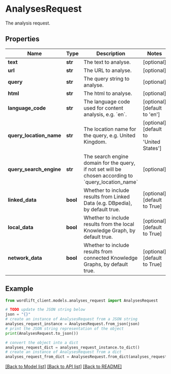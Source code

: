 # AnalysesRequest

The analysis request.

## Properties

Name | Type | Description | Notes
------------ | ------------- | ------------- | -------------
**text** | **str** | The text to analyse. | [optional] 
**url** | **str** | The URL to analyse. | [optional] 
**query** | **str** | The query string to analyse. | [optional] 
**html** | **str** | The html to analyse. | [optional] 
**language_code** | **str** | The language code used for content analysis, e.g. &#x60;en&#x60;. | [optional] [default to 'en']
**query_location_name** | **str** | The location name for the query, e.g. United Kingdom. | [optional] [default to 'United States']
**query_search_engine** | **str** | The search engine domain for the query, if not set will be chosen according to &#x60;query_location_name&#x60; | [optional] 
**linked_data** | **bool** | Whether to include results from Linked Data (e.g. DBpedia), by default true. | [optional] [default to True]
**local_data** | **bool** | Whether to include results from the local Knowledge Graph, by default true. | [optional] [default to True]
**network_data** | **bool** | Whether to include results from connected Knowledge Graphs, by default true. | [optional] [default to True]

## Example

```python
from wordlift_client.models.analyses_request import AnalysesRequest

# TODO update the JSON string below
json = "{}"
# create an instance of AnalysesRequest from a JSON string
analyses_request_instance = AnalysesRequest.from_json(json)
# print the JSON string representation of the object
print(AnalysesRequest.to_json())

# convert the object into a dict
analyses_request_dict = analyses_request_instance.to_dict()
# create an instance of AnalysesRequest from a dict
analyses_request_from_dict = AnalysesRequest.from_dict(analyses_request_dict)
```
[[Back to Model list]](../README.md#documentation-for-models) [[Back to API list]](../README.md#documentation-for-api-endpoints) [[Back to README]](../README.md)


